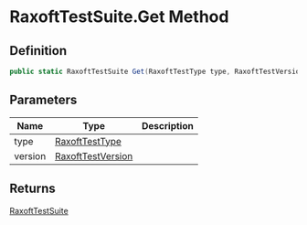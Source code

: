 # RaxoftTestSuite.Get Method
## Definition

```c#
public static RaxoftTestSuite Get(RaxoftTestType type, RaxoftTestVersion version);
```

## Parameters

| Name | Type | Description |
| ---- | ---- | ----------- |
| type | [RaxoftTestType](MrKWatkins.EmulatorTestSuites.Z80.Program.Raxoft.RaxoftTestType.md) |  |
| version | [RaxoftTestVersion](MrKWatkins.EmulatorTestSuites.Z80.Program.Raxoft.RaxoftTestVersion.md) |  |

## Returns

[RaxoftTestSuite](MrKWatkins.EmulatorTestSuites.Z80.Program.Raxoft.RaxoftTestSuite.md)
